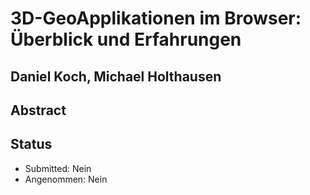 # 3D-GeoApplikationen im Browser: Überblick und Erfahrungen

## Daniel Koch, Michael Holthausen

## Abstract

## Status

* Submitted: Nein
* Angenommen: Nein
